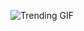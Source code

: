 
<!-- GIF_SECTION -->
![Trending GIF](https://media2.giphy.com/media/v1.Y2lkPThiYjIxNzcyczExa3Q3dWZueXZhZWYwNmh1cGVzOWUwbWtwbHF5NjRxeHJwZXRrYSZlcD12MV9naWZzX3NlYXJjaCZjdD1n/KwMYzlxpfL3OZikB2Q/giphy.gif)
<!-- END_GIF_SECTION -->
